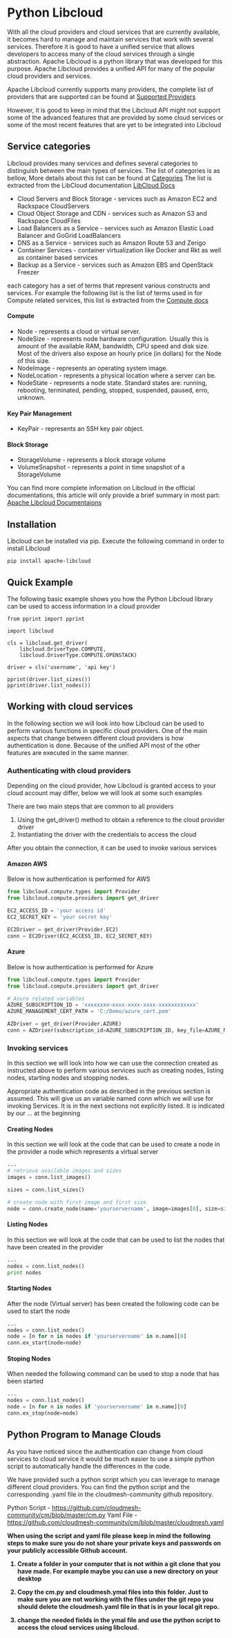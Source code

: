 # Python Libcloud

With all the cloud providers and cloud services that are currently 
available, it becomes hard to manage and maintain services that work 
with several services. Therefore it is good to have a unified service 
that allows developers to access many of the cloud services through a 
single abstraction. Apache Libcloud is a python library that was 
developed for this purpose. Apache Libcloud provides a unified API for 
many of the popular cloud providers and services.
 
 
Apache Libcloud currently supports many providers, the complete list of 
providers that are supported can be found at [Supported Providers](https://libcloud.readthedocs.io/en/latest/supported_providers.html)
 
However, it is good to keep in mind that the Libcloud API might not
support some of the advanced features that are provided by some cloud 
services or some of the most recent features that are yet to be 
integrated into Libcloud

## Service categories

Libcloud provides many services and defines several categories to 
distinguish between the main types of services. The list of categories 
is as bellow, More details about this list can be found at [Categories](https://libcloud.readthedocs.io/en/latest/index.html)
The list is extracted from the LibCloud documentation [LibCloud Docs](https://libcloud.readthedocs.io/en/latest/index.html)

* Cloud Servers and Block Storage - services such as Amazon EC2 and 
Rackspace CloudServers
* Cloud Object Storage and CDN - services such as Amazon S3 and 
Rackspace CloudFiles
* Load Balancers as a Service - services such as Amazon Elastic 
Load Balancer and GoGrid LoadBalancers
* DNS as a Service - services such as Amazon Route 53 and Zerigo
* Container Services - container virtualization like Docker and Rkt 
as well as container based services
* Backup as a Service - services such as Amazon EBS and OpenStack Freezer

each category has a set of terms that represent various constructs and
services. For example the following list is the list of terms used in
for Compute related services, this list is extracted from the [Compute docs](https://libcloud.readthedocs.io/en/latest/compute/index.html)

#### Compute

* Node - represents a cloud or virtual server.
* NodeSize - represents node hardware configuration. Usually this is
 amount of the available RAM, bandwidth, CPU speed and disk size. 
 Most of the drivers also expose an hourly price (in dollars) for 
 the Node of this size.
* NodeImage - represents an operating system image.
* NodeLocation - represents a physical location where a server can be.
* NodeState - represents a node state. Standard states are: running, 
rebooting, terminated, pending, stopped, suspended, paused, erro, unknown.

#### Key Pair Management
* KeyPair - represents an SSH key pair object.

#### Block Storage

* StorageVolume - represents a block storage volume
* VolumeSnapshot - represents a point in time snapshot of a StorageVolume

You can find more complete information on Libcloud in the official 
documentations, this article will only provide a brief summary in most 
part: [Apache Libcloud Documentaions](https://libcloud.readthedocs.io/en/latest/index.html)

## Installation

Libcloud can be installed via pip. Execute the following command in order
to install Libcloud

```console
pip install apache-libcloud
```

## Quick Example

The following basic example shows you how the Python Libcloud library
can be used to access information in a cloud provider

```code
from pprint import pprint

import libcloud

cls = libcloud.get_driver(
    libcloud.DriverType.COMPUTE,
    libcloud.DriverType.COMPUTE.OPENSTACK)

driver = cls('username', 'api key')

pprint(driver.list_sizes())
pprint(driver.list_nodes())
```

## Working with cloud services
In the following section we will look into how Libcloud can be used to
perform various functions in specific cloud providers. One of the main 
aspects that change between different cloud providers is how authentication
is done. Because of the unified API most of the other features are
executed in the same manner.

### Authenticating with cloud providers
Depending on the cloud provider, how Libcloud is granted access to your
cloud account may differ, below we will look at some such examples

There are two main steps that are common to all providers

1. Using the get_driver() method to obtain a reference to the cloud 
provider driver
2. Instantiating the driver with the credentials to access the cloud

After you obtain the connection, it can be used to invoke various services



#### Amazon AWS
Below is how authentication is performed for AWS 

```Python
from libcloud.compute.types import Provider
from libcloud.compute.providers import get_driver

EC2_ACCESS_ID = 'your access id'
EC2_SECRET_KEY = 'your secret key'

EC2Driver = get_driver(Provider.EC2)
conn = EC2Driver(EC2_ACCESS_ID, EC2_SECRET_KEY)
```

#### Azure
Below is how authentication is performed for Azure 

```Python
from libcloud.compute.types import Provider
from libcloud.compute.providers import get_driver

# Azure related variables
AZURE_SUBSCRIPTION_ID = 'xxxxxxxx–xxxx-xxxx-xxxx-xxxxxxxxxxxx'
AZURE_MANAGEMENT_CERT_PATH = 'C:/Demo/azure_cert.pem'

AZDriver = get_driver(Provider.AZURE)
conn = AZDriver(subscription_id=AZURE_SUBSCRIPTION_ID, key_file=AZURE_MANAGEMENT_CERT_PATH)
``` 

### Invoking services
 
In this section we will look into how we can use the connection created
as instructed above to perform various services such as creating nodes,
listing nodes, starting nodes and stopping nodes.

Appropriate authentication code as described in the previous section  is
assumed. This will give us an variable named conn which we will use for
invoking Services. It is in the next sections not explicitly listed. 
It is indicated by our ... at the beginning 

#### Creating Nodes

In this section we will look at the code that can be used to create a 
node in the provider a node which represents a virtual server

```Python
...
# retrieve available images and sizes
images = conn.list_images()

sizes = conn.list_sizes()

# create node with first image and first size
node = conn.create_node(name='yourservername', image=images[0], size=sizes[0])
```

#### Listing Nodes

In this section we will look at the code that can be used to list the
nodes that have been created in the provider

```Python
...
nodes = conn.list_nodes()
print nodes
```

#### Starting Nodes
After the node (Virtual server) has been created the following code can
be used to start the node

```Python
...
nodes = conn.list_nodes()
node = [n for n in nodes if 'yourservername' in n.name][0]
conn.ex_start(node=node)
```

#### Stoping Nodes
When needed the following command can be used to stop a node that has 
been started

```Python
...
nodes = conn.list_nodes()
node = [n for n in nodes if 'yourservername' in n.name][0]
conn.ex_stop(node=node)
```

## Python Program to Manage Clouds
As you have noticed since the authentication can change from cloud 
services to cloud service it would be much easier to use a simple 
python script to automatically handle the differences in the code.

We have provided such a python script which you can leverage to manage 
different cloud providers. You can find the python script and the 
corresponding .yaml file in the cloudmesh-community github repository.

Python Script - <https://github.com/cloudmesh-community/cm/blob/master/cm.py>
Yaml File - <https://github.com/cloudmesh-community/cm/blob/master/cloudmesh.yaml>

<b>When using the script and yaml file please keep in mind the following 
steps to make sure you do not share your private keys and passwords on
your publicly accessible Github account.<b>

1. Create a folder in your computer that is not within a git clone that 
you have made. For example maybe you can use a new directory on your
desktop

2. Copy the cm.py and cloudmesh.ymal files into this folder. Just to make
sure you are not working with the files under the git repo you should delete
the cloudmesh.yaml file in that is in your local git repo.

3. change the needed fields in the ymal file and use the python script to
access the cloud services using libcloud. 
